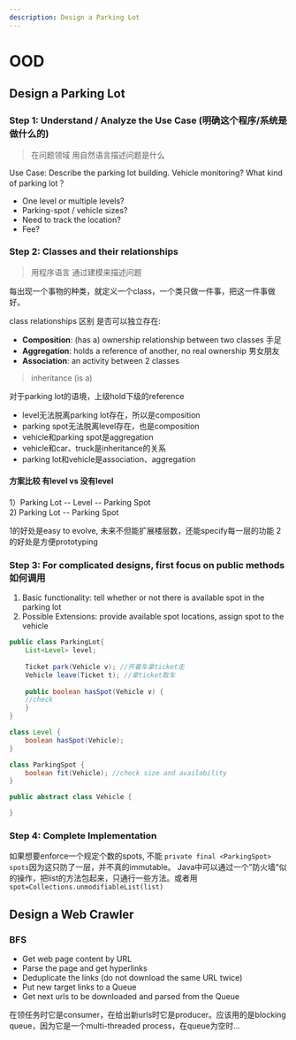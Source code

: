 ```yaml
---
description: Design a Parking Lot
---
```


# OOD

## Design a Parking Lot

### Step 1: Understand / Analyze the Use Case \(明确这个程序/系统是做什么的\)

> 在问题领域 用自然语言描述问题是什么

Use Case: Describe the parking lot building. Vehicle monitoring? What kind of parking lot？

* One level or multiple levels?
* Parking-spot / vehicle sizes?
* Need to track the location?
* Fee? 

### Step 2: Classes and their relationships

> 用程序语言 通过建模来描述问题

每出现一个事物的种类，就定义一个class，一个类只做一件事，把这一件事做好。

class relationships 区别 是否可以独立存在: 

* **Composition**: \(has a\) ownership relationship between two classes 手足
* **Aggregation**: holds a reference of another, no real ownership 男女朋友
* **Association**: an activity between 2 classes

> inheritance \(is a\)

对于parking lot的语境，上级hold下级的reference

* level无法脱离parking lot存在，所以是composition
* parking spot无法脱离level存在，也是composition
* vehicle和parking spot是aggregation
* vehicle和car、truck是inheritance的关系
* parking lot和vehicle是association、aggregation

#### 方案比较 有level vs 没有level

1）Parking Lot -- Level -- Parking Spot  
2\)   Parking Lot -- Parking Spot

1的好处是easy to evolve, 未来不但能扩展楼层数，还能specify每一层的功能 2的好处是方便prototyping  

### Step 3: For complicated designs, first focus on public methods 如何调用

1. Basic functionality: tell whether or not there is available spot in the parking lot
2. Possible Extensions: provide available spot locations, assign spot to the vehicle

```java
public class ParkingLot{
    List<Level> level;
    
    Ticket park(Vehicle v); //开着车拿ticket走
    Vehicle leave(Ticket t); //拿ticket取车
    
    public boolean hasSpot(Vehicle v) {
    //check 
    }
}

class Level {
    boolean hasSpot(Vehicle);
}

class ParkingSpot {
    boolean fit(Vehicle); //check size and availability
}

public abstract class Vehicle {

}
```

### Step 4: Complete Implementation 

如果想要enforce一个规定个数的spots, 不能 `private final <ParkingSpot> spots`因为这只防了一层，并不真的immutable。 Java中可以通过一个”防火墙“似的操作，把list的方法包起来，只通行一些方法。或者用`spot=Collections.unmodifiableList(list)`

## Design a Web Crawler 

### BFS

* Get web page content by URL
* Parse the page and get hyperlinks
* Deduplicate the links \(do not download the same URL twice\)
* Put new target links to a Queue
* Get next urls to be downloaded and parsed from the Queue

在领任务时它是consumer，在给出新urls时它是producer。应该用的是blocking queue，因为它是一个multi-threaded process，在queue为空时... 

